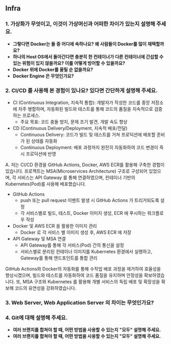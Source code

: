 ## Infra

### **1. 가상화가 무엇이고, 이것이 가상머신과 어떠한 차이가 있는지 설명해 주세요.**

- **그렇다면 Docker는 둘 중 어디에 속하나요? 왜 사람들이 Docker를 많이 채택할까요?**
- **하나의 Host OS에서 돌아간다면 충분히 한 컨테이너가 다른 컨테이너에 간섭할 수 있는 위험이 있지 않을까요? 이를 어떻게 방어할 수 있을까요?**
- **Docker 위에 Docker를 올릴 순 없을까요?**
- **Docker Engine 은 무엇인가요?**

### **2. CI/CD 를 사용해 본 경험이 있나요? 있다면 간단하게 설명해 주세요.**
- CI (Continuous Integration, 지속적 통합): 개발자가 작성한 코드를 중앙 저장소에 자주 병합하며, 자동화된 빌드와 테스트를 통해 코드의 품질을 지속적으로 검증하는 프로세스.
  - 주요 목표: 코드 충돌 방지, 문제 조기 발견, 개발 속도 향상
- CD (Continuous Delivery/Deployment, 지속적 배포/전달)
  - Continuous Delivery: 코드가 빌드 및 테스트를 거쳐 프로덕션에 배포할 준비가 된 상태를 자동화
  - Continuous Deployment: 배포 과정까지 완전히 자동화하여 코드 변경이 즉시 프로덕션에 반영

A. 저는 CI/CD 환경을 GitHub Actions, Docker, AWS ECR를 활용해 구축한 경험이 있습니다.
프로젝트는 MSA(Microservices Architecture) 구조로 구성되어 있었으며, 각 서비스는 API Gateway 를 통해 연결하였으며,
컨테이너 기반의 Kubernetes(Pod)를 사용해 배포했습니다.
  - GitHub Actions
    - push 또는 pull request 이벤트 발생 시 GitHub Actions 가 트리거되도록 설정
    - 각 서비스별로 빌드, 테스트, Docker 이미지 생성, ECR 에 푸시하는 워크플로우 작성
  - Docker 및 AWS ECR 을 활용한 이미지 관리
    - Docker 로 각 서비스 별 이미지 생성 후, AWS ECR 에 저장
  - API Gateway 및 MSA 연결
    - API Gateway를 통해 각 서비스(Pod) 간의 통신을 설정
    - 서비스별로 분리된 컨테이너 이미지를 Kubernetes 환경에서 실행하고, Gateway를 통해 엔드포인트를 통합 관리

GitHub Actions와 Docker의 자동화를 통해 수작업 배포 과정을 제거하여 효율성을 향상시켰으며,
빌드와 테스트를 자동화하여 코드 품질을 유지하며 안정성을 확보하였습니다.
또, MSA 구조와 Kubernetes 를 활용해 개별 서비스의 독립 배포 및 확장성을 확보해 코드의 유연성을 강화하였습니다.

### **3. Web Server, Web Application Server 의 차이는 무엇인가요?**

### 4. Git에 대해 설명해 주세요.

- **여러 브랜치를 합쳐야 할 때, 어떤 방법을 사용할 수 있는지 "모두" 설명해 주세요.**
- **여러 브랜치를 합쳐야 할 때, 어떤 방법을 사용할 수 있는지 "모두" 설명해 주세요.**